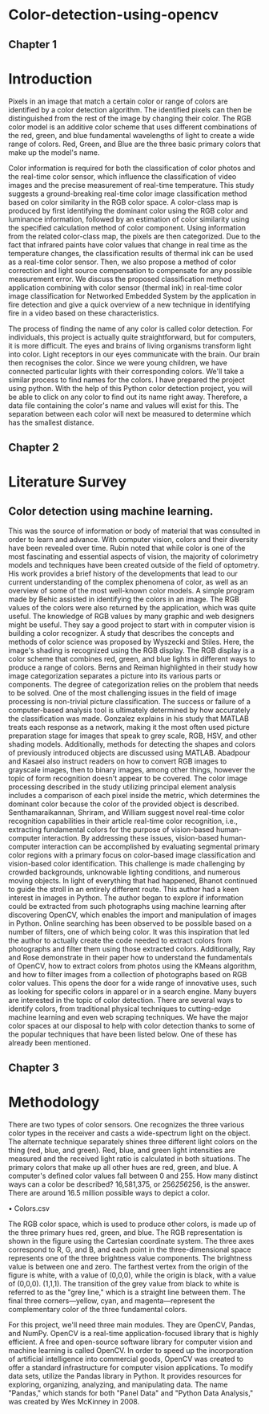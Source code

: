 # Color-detection-using-opencv
## Chapter 1
# Introduction 

Pixels in an image that match a certain color or range of colors are identified by a color detection algorithm. The identified pixels can then be distinguished from the rest of the image by changing their color.
The RGB color model is an additive color scheme that uses different combinations of the red, green, and blue fundamental wavelengths of light to create a wide range of colors. Red, Green, and Blue are the three basic primary colors that make up the model's name.
 
Color information is required for both the classification of color photos and the real-time color sensor, which influence the classification of video images and the precise measurement of real-time temperature. This study suggests a ground-breaking real-time color image classification method based on color similarity in the RGB color space. A color-class map is produced by first identifying the dominant color using the RGB color and luminance information, followed by an estimation of color similarity using the specified calculation method of color component. Using information from the related color-class map, the pixels are then categorized. Due to the fact that infrared paints have color values that change in real time as the temperature changes, the classification results of thermal ink can be used as a real-time color sensor. Then, we also propose a method of color correction and light source compensation to compensate for any possible measurement error. We discuss the proposed classification method application combining with color sensor (thermal ink) in real-time color image classification for Networked Embedded System by the application in fire detection and give a quick overview of a new technique in identifying fire in a video based on these characteristics.

 

The process of finding the name of any color is called color detection. For individuals, this project is actually quite straightforward, but for computers, it is more difficult. The eyes and brains of living organisms transform light into color. Light receptors in our eyes communicate with the brain. Our brain then recognises the color. Since we were young children, we have connected particular lights with their corresponding colors. We'll take a similar process to find names for the colors. I have prepared the project using python. With the help of this Python color detection project, you will be able to click on any color to find out its name right away. Therefore, a data file containing the color's name and values will exist for this. The separation between each color will next be measured to determine which has the smallest distance.










## Chapter 2
# Literature Survey
## Color detection using machine learning.
This was the source of information or body of material that was consulted in order to learn and advance.
With computer vision, colors and their diversity have been revealed over time. Rubin noted that while color is one of the most fascinating and essential aspects of vision, the majority of colorimetry models and techniques have been created outside of the field of optometry. His work provides a brief history of the developments that lead to our current understanding of the complex phenomena of color, as well as an overview of some of the most well-known color models. A simple program made by Behic assisted in identifying the colors in an image. The RGB values of the colors were also returned by the application, which was quite useful. The knowledge of RGB values by many graphic and web designers might be useful. They say a good project to start with in computer vision is building a color recognizer. A study that describes the concepts and methods of color science was proposed by Wyszecki and Stiles. Here, the image's shading is recognized using the RGB display. The RGB display is a color scheme that combines red, green, and blue lights in different ways to produce a range of colors. Berns and Reiman highlighted in their study how image categorization separates a picture into its various parts or components. The degree of categorization relies on the problem that needs to be solved. One of the most challenging issues in the field of image processing is non-trivial picture classification. The success or failure of a computer-based analysis tool is ultimately determined by how accurately the classification was made. Gonzalez explains in his study that MATLAB treats each response as a network, making it the most often used picture preparation stage for images that speak to grey scale, RGB, HSV, and other shading models. Additionally, methods for detecting the shapes and colors of previously introduced objects are discussed using MATLAB. Abadpour and Kasaei also instruct readers on how to convert RGB images to grayscale images, then to binary images, among other things, however the topic of form recognition doesn't appear to be covered. The color image processing described in the study utilizing principal element analysis includes a comparison of each pixel inside the metric, which determines the dominant color because the color of the provided object is described. Senthamaraikannan, Shriram, and William suggest novel real-time color recognition capabilities in their article real-time color recognition, i.e., extracting fundamental colors for the purpose of vision-based human-computer interaction. By addressing these issues, vision-based human-computer interaction can be accomplished by evaluating segmental primary color regions with a primary focus on color-based image classification and vision-based color identification. This challenge is made challenging by crowded backgrounds, unknowable lighting conditions, and numerous moving objects. In light of everything that had happened, Bhanot continued to guide the stroll in an entirely different route. This author had a keen interest in images in Python. The author began to explore if information could be extracted from such photographs using machine learning after discovering OpenCV, which enables the import and manipulation of images in Python. Online searching has been observed to be possible based on a number of filters, one of which being color. It was this inspiration that led the author to actually create the code needed to extract colors from photographs and filter them using those extracted colors.  Additionally, Ray and Rose demonstrate in their paper how to understand the fundamentals of OpenCV, how to extract colors from photos using the KMeans algorithm, and how to filter images from a collection of photographs based on RGB color values. This opens the door for a wide range of innovative uses, such as looking for specific colors in apparel or in a search engine. Many buyers are interested in the topic of color detection. There are several ways to identify colors, from traditional physical techniques to cutting-edge machine learning and even web scraping techniques. We have the major color spaces at our disposal to help with color detection thanks to some of the popular techniques that have been listed below. One of these has already been mentioned.


## Chapter 3
# Methodology
There are two types of color sensors. One recognizes the three various color types in the receiver and casts a wide-spectrum light on the object. The alternate technique separately shines three different light colors on the thing (red, blue, and green).
Red, blue, and green light intensities are measured and the received light ratio is calculated in both situations.
The primary colors that make up all other hues are red, green, and blue. A computer's defined color values fall between 0 and 255. How many distinct ways can a color be described? 16,581,375, or 256*256*256, is the answer. There are around 16.5 million possible ways to depict a color.



•	Colors.csv

 




The RGB color space, which is used to produce other colors, is made up of the three primary hues red, green, and blue. The RGB representation is shown in the figure using the Cartesian coordinate system. The three axes correspond to R, G, and B, and each point in the three-dimensional space represents one of the three brightness value components. The brightness value is between one and zero.
The farthest vertex from the origin of the figure is white, with a value of (0,0,0), while the origin is black, with a value of (0,0,0). (1,1,1). The transition of the grey value from black to white is referred to as the "grey line," which is a straight line between them. The final three corners—yellow, cyan, and magenta—represent the complementary color of the three fundamental colors.
 



For this project, we'll need three main modules. They are OpenCV, Pandas, and NumPy. OpenCV is a real-time application-focused library that is highly efficient. A free and open-source software library for computer vision and machine learning is called OpenCV. In order to speed up the incorporation of artificial intelligence into commercial goods, OpenCV was created to offer a standard infrastructure for computer vision applications.
To modify data sets, utilize the Pandas library in Python. It provides resources for exploring, organizing, analyzing, and manipulating data. The name "Pandas," which stands for both "Panel Data" and "Python Data Analysis," was created by Wes McKinney in 2008.

